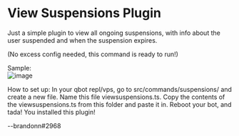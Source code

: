 # View Suspensions Plugin  
  
Just a simple plugin to view all ongoing suspensions, with info about the user suspended and when the suspension expires.  
  
(No excess config needed, this command is ready to run!)

Sample:  
![image](https://user-images.githubusercontent.com/63559800/147763620-a767ff24-6f0a-4025-82bf-fef079056037.png)

How to set up:
In your qbot repl/vps, go to src/commands/suspensions/ and create a new file. Name this file viewsuspensions.ts. Copy the contents of the viewsuspensions.ts from this folder and paste it in. Reboot your bot, and tada! You installed this plugin!

--brandonn#2968
